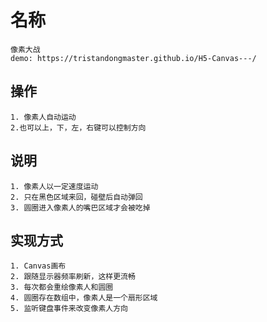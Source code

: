 # 名称
	像素大战
	demo: https://tristandongmaster.github.io/H5-Canvas---/

## 操作
	1. 像素人自动运动
	2.也可以上，下，左，右键可以控制方向

## 说明
	1. 像素人以一定速度运动
	2. 只在黑色区域来回，碰壁后自动弹回
	3. 圆圈进入像素人的嘴巴区域才会被吃掉

## 实现方式
	1. Canvas画布
	2. 跟随显示器频率刷新，这样更流畅
	3. 每次都会重绘像素人和圆圈
	4. 圆圈存在数组中，像素人是一个扇形区域
	5. 监听键盘事件来改变像素人方向